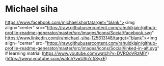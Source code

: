 # Michael siha
https://www.facebook.com/michael.shortatarget="blank"><img align="center" src="https://raw.githubusercontent.com/rahuldkjain/github-profile-readme-generator/master/src/images/icons/Social/facebook.svg"
https://www.linkedin.com/in/michael-siha-125613148/target="blank"><img align="center" src="https://raw.githubusercontent.com/rahuldkjain/github-profile-readme-generator/master/src/images/icons/Social/linked-in-alt.svg"
                                                                       # learning matrial
(https://www.youtube.com/watch?v=DVRQoVRzMIY)
 (https://www.youtube.com/watch?v=USjZcfj8yxE)
